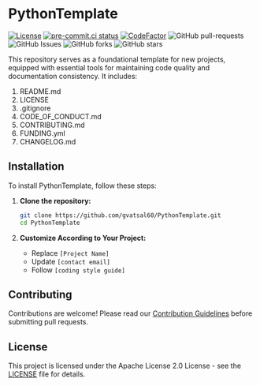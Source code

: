 # PythonTemplate

[![License](https://img.shields.io/badge/License-Apache_2.0-blue.svg)](https://img.shields.io/github/license/gvatsal60/PythonTemplate)
[![pre-commit.ci status](https://results.pre-commit.ci/badge/github/gvatsal60/PythonTemplate/master.svg)](https://results.pre-commit.ci/latest/github/gvatsal60/PythonTemplate/HEAD)
[![CodeFactor](https://www.codefactor.io/repository/github/gvatsal60/PythonTemplate/badge)](https://www.codefactor.io/repository/github/gvatsal60/PythonTemplate)
![GitHub pull-requests](https://img.shields.io/github/issues-pr/gvatsal60/PythonTemplate)
![GitHub Issues](https://img.shields.io/github/issues/gvatsal60/PythonTemplate)
![GitHub forks](https://img.shields.io/github/forks/gvatsal60/PythonTemplate)
![GitHub stars](https://img.shields.io/github/stars/gvatsal60/PythonTemplate)

This repository serves as a foundational template for new projects,
equipped with essential tools for maintaining code quality and documentation consistency.
It includes:

1. README.md
2. LICENSE
3. .gitignore
4. CODE_OF_CONDUCT.md
5. CONTRIBUTING.md
6. FUNDING.yml
7. CHANGELOG.md

## Installation

To install PythonTemplate, follow these steps:

1. **Clone the repository:**

   ```bash
   git clone https://github.com/gvatsal60/PythonTemplate.git
   cd PythonTemplate
   ```

2. **Customize According to Your Project:**
   * Replace `[Project Name]`
   * Update `[contact email]`
   * Follow `[coding style guide]`

## Contributing

Contributions are welcome! Please read our
[Contribution Guidelines](https://github.com/gvatsal60/PythonTemplate/blob/HEAD/CONTRIBUTING.md)
before submitting pull requests.

## License

This project is licensed under the Apache License 2.0 License -
see the [LICENSE](https://github.com/gvatsal60/PythonTemplate/blob/HEAD/LICENSE)
file for details.

